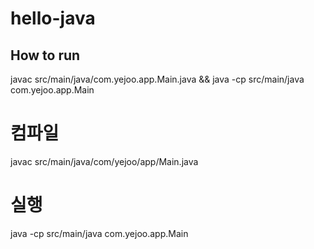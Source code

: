 # hello-java

## How to run
javac src/main/java/com.yejoo.app.Main.java && java -cp src/main/java com.yejoo.app.Main
# 컴파일
javac src/main/java/com/yejoo/app/Main.java
# 실행
java -cp src/main/java com.yejoo.app.Main
